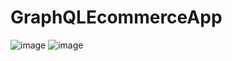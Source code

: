 # GraphQLEcommerceApp
![image](https://user-images.githubusercontent.com/43849911/69919321-a3494680-14a1-11ea-8ae7-5c3f7d05e9ff.png)
![image](https://user-images.githubusercontent.com/43849911/70347985-b6845980-1887-11ea-83af-1773a954f103.png)
